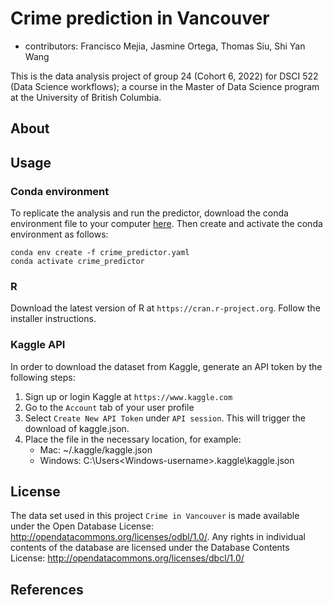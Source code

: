 # Crime prediction in Vancouver

- contributors: Francisco Mejia, Jasmine Ortega, Thomas Siu, Shi Yan Wang

This is the data analysis project of group 24 (Cohort 6, 2022) for DSCI 522 (Data Science workflows); a course in the Master of Data Science program at the University of British Columbia.

## About

## Usage
### Conda environment

To replicate the analysis and run the predictor, download the conda environment file to your computer [here](crime_predictor.yaml). Then create and activate the conda environment as follows:

```
conda env create -f crime_predictor.yaml
conda activate crime_predictor
```

### R

Download the latest version of R at `https://cran.r-project.org`. Follow the installer instructions.

### Kaggle API

In order to download the dataset from Kaggle, generate an API token by the following steps:

1. Sign up or login Kaggle at `https://www.kaggle.com`
2. Go to the `Account` tab of your user profile
3. Select `Create New API Token` under `API session`. This will trigger the download of kaggle.json.
4. Place the file in the necessary location, for example:
    - Mac: ~/.kaggle/kaggle.json
    - Windows: C:\Users\<Windows-username>\.kaggle\kaggle.json
## License

The data set used in this project `Crime in Vancouver` is made available under the Open Database License: http://opendatacommons.org/licenses/odbl/1.0/. Any rights in individual contents of the database are licensed under the Database Contents License: http://opendatacommons.org/licenses/dbcl/1.0/

## References
